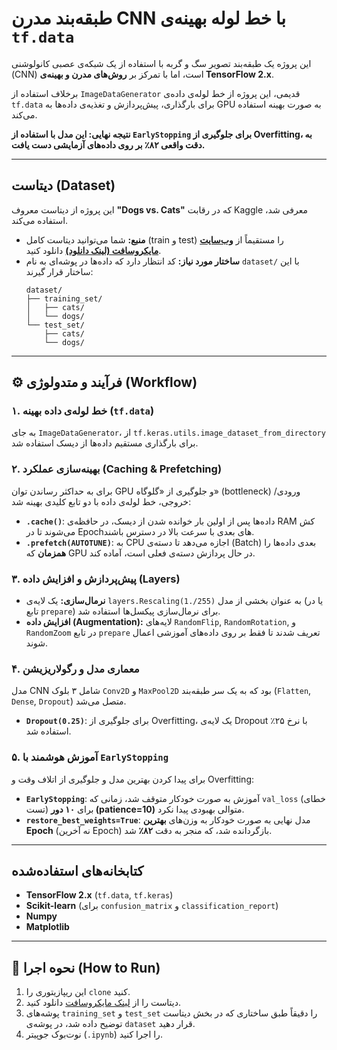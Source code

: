 #  طبقه‌بند مدرن CNN با خط لوله بهینه‌ی `tf.data`

این پروژه یک طبقه‌بند تصویر سگ و گربه با استفاده از یک شبکه‌ی عصبی کانولوشنی (CNN) است، اما با تمرکز بر **روش‌های مدرن و بهینه‌ی TensorFlow 2.x**.

برخلاف استفاده از `ImageDataGenerator` قدیمی، این پروژه از خط لوله‌ی داده‌ی `tf.data` برای بارگذاری، پیش‌پردازش و تغذیه‌ی داده‌ها به GPU به صورت بهینه استفاده می‌کند.

**نتیجه نهایی: این مدل با استفاده از `EarlyStopping` برای جلوگیری از Overfitting، به دقت واقعی ۸۲٪ بر روی داده‌های آزمایشی دست یافت.**

---

##  دیتاست (Dataset)

این پروژه از دیتاست معروف **"Dogs vs. Cats"** که در رقابت Kaggle معرفی شد، استفاده می‌کند.

* **منبع:** شما می‌توانید دیتاست کامل (train و test) را مستقیماً از [**وب‌سایت مایکروسافت (لینک دانلود)**](https://www.microsoft.com/en-us/download/details.aspx?id=54765) دانلود کنید.
* **ساختار مورد نیاز:** کد انتظار دارد که داده‌ها در پوشه‌ای به نام `dataset/` با این ساختار قرار گیرند:
    ```
    dataset/
    ├── training_set/
    │   ├── cats/
    │   └── dogs/
    └── test_set/
        ├── cats/
        └── dogs/
    ```
---

## ⚙️ فرآیند و متدولوژی (Workflow)

### ۱. خط لوله‌ی داده بهینه (`tf.data`)
به جای `ImageDataGenerator`، از `tf.keras.utils.image_dataset_from_directory` برای بارگذاری مستقیم داده‌ها از دیسک استفاده شد.

### ۲. بهینه‌سازی عملکرد (Caching & Prefetching)
برای به حداکثر رساندن توان GPU و جلوگیری از «گلوگاه» (bottleneck) ورودی/خروجی، خط لوله‌ی داده با دو تابع کلیدی بهینه شد:
* **`.cache()`**: داده‌ها پس از اولین بار خوانده شدن از دیسک، در حافظه‌ی RAM کش می‌شوند تا در Epochهای بعدی با سرعت بالا در دسترس باشند.
* **`.prefetch(AUTOTUNE)`**: به CPU اجازه می‌دهد تا دسته‌ی (Batch) بعدی داده‌ها را **همزمان** که GPU در حال پردازش دسته‌ی فعلی است، آماده کند.

### ۳. پیش‌پردازش و افزایش داده (Layers)
* **نرمال‌سازی:** یک لایه‌ی `layers.Rescaling(1./255)` به عنوان بخشی از مدل (یا در تابع `prepare`) برای نرمال‌سازی پیکسل‌ها استفاده شد.
* **افزایش داده (Augmentation):** لایه‌های `RandomFlip`, `RandomRotation`, و `RandomZoom` در تابع `prepare` تعریف شدند تا فقط بر روی داده‌های آموزشی اعمال شوند.

### ۴. معماری مدل و رگولاریزیشن
مدل CNN شامل ۳ بلوک `Conv2D` و `MaxPool2D` بود که به یک سر طبقه‌بند (`Flatten`, `Dense`, `Dropout`) متصل می‌شد.
* **`Dropout(0.25)`**: برای جلوگیری از Overfitting، یک لایه‌ی Dropout با نرخ ۲۵٪ استفاده شد.

### ۵. آموزش هوشمند با `EarlyStopping`
برای پیدا کردن بهترین مدل و جلوگیری از اتلاف وقت و Overfitting:
* **`EarlyStopping`**: آموزش به صورت خودکار متوقف شد، زمانی که `val_loss` (خطای تست) برای **۱۰ دور (patience=10)** متوالی بهبودی پیدا نکرد.
* **`restore_best_weights=True`**: مدل نهایی به صورت خودکار به وزن‌های **بهترین Epoch** (نه آخرین Epoch) بازگردانده شد، که منجر به دقت **۸۲٪** شد.

---

##  کتابخانه‌های استفاده‌شده

* **TensorFlow 2.x** (`tf.data`, `tf.keras`)
* **Scikit-learn** (برای `confusion_matrix` و `classification_report`)
* **Numpy**
* **Matplotlib**

---

## 🚀 نحوه اجرا (How to Run)

1.  این ریپازیتوری را `clone` کنید.
2.  دیتاست را از [لینک مایکروسافت](https://www.microsoft.com/en-us/download/details.aspx?id=54765) دانلود کنید.
3.  پوشه‌های `training_set` و `test_set` را دقیقاً طبق ساختاری که در بخش دیتاست توضیح داده شد، در پوشه‌ی `dataset` قرار دهید.
4.  نوت‌بوک جوپیتر (`.ipynb`) را اجرا کنید.
